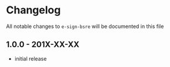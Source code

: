 # Changelog

All notable changes to `e-sign-bsre` will be documented in this file

## 1.0.0 - 201X-XX-XX

- initial release
